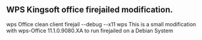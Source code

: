 ## WPS Kingsoft office firejailed modification.


wps Office clean client 
firejail --debug --x11 wps
This is a small modification with wps-Office 11.1.0.9080.XA to run firejailed on a Debian System
